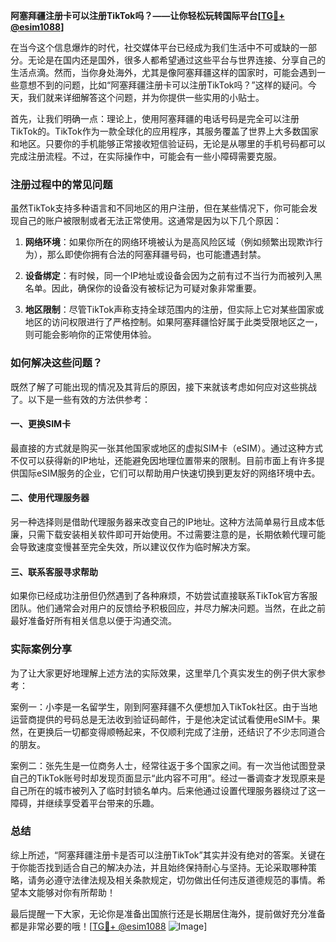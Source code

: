 **阿塞拜疆注册卡可以注册TikTok吗？——让你轻松玩转国际平台[[TG💪+ @esim1088](https://t.me/s/esim1088)]**

在当今这个信息爆炸的时代，社交媒体平台已经成为我们生活中不可或缺的一部分。无论是在国内还是国外，很多人都希望通过这些平台与世界连接、分享自己的生活点滴。然而，当你身处海外，尤其是像阿塞拜疆这样的国家时，可能会遇到一些意想不到的问题，比如“阿塞拜疆注册卡可以注册TikTok吗？”这样的疑问。今天，我们就来详细解答这个问题，并为你提供一些实用的小贴士。

首先，让我们明确一点：理论上，使用阿塞拜疆的电话号码是完全可以注册TikTok的。TikTok作为一款全球化的应用程序，其服务覆盖了世界上大多数国家和地区。只要你的手机能够正常接收短信验证码，无论是从哪里的手机号码都可以完成注册流程。不过，在实际操作中，可能会有一些小障碍需要克服。

### 注册过程中的常见问题

虽然TikTok支持多种语言和不同地区的用户注册，但在某些情况下，你可能会发现自己的账户被限制或者无法正常使用。这通常是因为以下几个原因：

1. **网络环境**：如果你所在的网络环境被认为是高风险区域（例如频繁出现欺诈行为），那么即使你拥有合法的阿塞拜疆号码，也可能遭遇封禁。
   
2. **设备绑定**：有时候，同一个IP地址或设备会因为之前有过不当行为而被列入黑名单。因此，确保你的设备没有被标记为可疑对象非常重要。

3. **地区限制**：尽管TikTok声称支持全球范围内的注册，但实际上它对某些国家或地区的访问权限进行了严格控制。如果阿塞拜疆恰好属于此类受限地区之一，则可能会影响你的正常使用体验。

### 如何解决这些问题？

既然了解了可能出现的情况及其背后的原因，接下来就该考虑如何应对这些挑战了。以下是一些有效的方法供参考：

#### 一、更换SIM卡
最直接的方式就是购买一张其他国家或地区的虚拟SIM卡（eSIM）。通过这种方式不仅可以获得新的IP地址，还能避免因地理位置带来的限制。目前市面上有许多提供国际eSIM服务的企业，它们可以帮助用户快速切换到更友好的网络环境中去。

#### 二、使用代理服务器
另一种选择则是借助代理服务器来改变自己的IP地址。这种方法简单易行且成本低廉，只需下载安装相关软件即可开始使用。不过需要注意的是，长期依赖代理可能会导致速度变慢甚至完全失效，所以建议仅作为临时解决方案。

#### 三、联系客服寻求帮助
如果你已经成功注册但仍然遇到了各种麻烦，不妨尝试直接联系TikTok官方客服团队。他们通常会对用户的反馈给予积极回应，并尽力解决问题。当然，在此之前最好准备好所有相关信息以便于沟通交流。

### 实际案例分享

为了让大家更好地理解上述方法的实际效果，这里举几个真实发生的例子供大家参考：

案例一：小李是一名留学生，刚到阿塞拜疆不久便想加入TikTok社区。由于当地运营商提供的号码总是无法收到验证码邮件，于是他决定试试看使用eSIM卡。果然，在更换后一切都变得顺畅起来，不仅顺利完成了注册，还结识了不少志同道合的朋友。

案例二：张先生是一位商务人士，经常往返于多个国家之间。有一次当他试图登录自己的TikTok账号时却发现页面显示“此内容不可用”。经过一番调查才发现原来是自己所在的城市被列入了临时封锁名单内。后来他通过设置代理服务器绕过了这一障碍，并继续享受着平台带来的乐趣。

### 总结

综上所述，“阿塞拜疆注册卡是否可以注册TikTok”其实并没有绝对的答案。关键在于你能否找到适合自己的解决办法，并且始终保持耐心与坚持。无论采取哪种策略，请务必遵守法律法规及相关条款规定，切勿做出任何违反道德规范的事情。希望本文能够对你有所帮助！

最后提醒一下大家，无论你是准备出国旅行还是长期居住海外，提前做好充分准备都是非常必要的哦！[[TG💪+ @esim1088](https://t.me/s/esim1088) ![Image](https://i.postimg.cc/4NQfJmqS/Snipaste-2025-05-13-00-14-12.png)]
